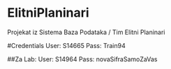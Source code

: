 # ElitniPlaninari
Projekat iz Sistema Baza Podataka / Tim Elitni Planinari

#Credentials
User: S14665
Pass: Train94

##Za Lab:
User: S14964
Pass: novaSifraSamoZaVas